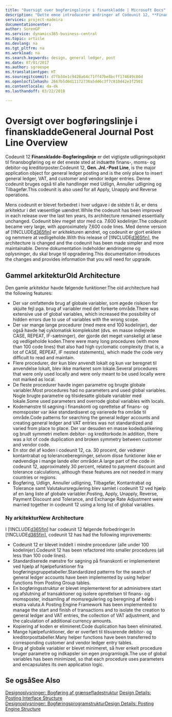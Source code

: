 ```yaml
---
title: "Oversigt over bogføringslinje i finanskladde | Microsoft Docs"
description: "Dette emne introducerer ændringer af Codeunit 12, **Finanskladde-Bogføringslinje**, der er det vigtigste udligningsobjekt til finansbogføring, og er det eneste sted at indsætte finans-, moms- og debitor- og kreditorposter."
services: project-madeira
documentationcenter: 
author: SorenGP
ms.service: dynamics365-business-central
ms.topic: article
ms.devlang: na
ms.tgt_pltfrm: na
ms.workload: na
ms.search.keywords: design, general ledger, post
ms.date: 07/01/2017
ms.author: sgroespe
ms.translationtype: HT
ms.sourcegitcommit: d7fb34e1c9428a64c71ff47be8bcff174649c00d
ms.openlocfilehash: 2667b5d6d11172736a5dd6c3f7c810d42e3f2501
ms.contentlocale: da-dk
ms.lasthandoff: 03/22/2018

---
```

# <a name="general-journal-post-line-overview"></a><span data-ttu-id="434cc-103">Oversigt over bogføringslinje i finanskladde</span><span class="sxs-lookup"><span data-stu-id="434cc-103">General Journal Post Line Overview</span></span>
<span data-ttu-id="434cc-104">Codeunit 12 **Finanskladde-Bogføringslinje** er det vigtigste udligningsobjekt til finansbogføring og er det eneste sted at indsætte finans-, moms- og debitor-og kreditorposter.</span><span class="sxs-lookup"><span data-stu-id="434cc-104">Codeunit 12, **Gen. Jnl.-Post Line**, is the major application object for general ledger posting and is the only place to insert general ledger, VAT, and customer and vendor ledger entries.</span></span> <span data-ttu-id="434cc-105">Denne codeunit bruges også til alle handlinger med Udlign, Annuller udligning og Tilbagefør.</span><span class="sxs-lookup"><span data-stu-id="434cc-105">This codeunit is also used for all Apply, Unapply and Reverse operations.</span></span>  
  
<span data-ttu-id="434cc-106">Mens codeunit er blevet forbedret i hver udgave i de sidste ti år, er dens arkitektur i det væsentlige uændret.</span><span class="sxs-lookup"><span data-stu-id="434cc-106">While the codeunit has been improved in each release over the last ten years, its architecture remained essentially unchanged.</span></span> <span data-ttu-id="434cc-107">Codeunit blev meget stor med ca. 7.600 kodelinjer.</span><span class="sxs-lookup"><span data-stu-id="434cc-107">The codeunit became very large, with approximately 7,600 code lines.</span></span> <span data-ttu-id="434cc-108">Med denne version af [!INCLUDE[d365fin](includes/d365fin_md.md)] er arkitekturen ændret, og codeunit er gjort enklere og nemmere at vedligeholde.</span><span class="sxs-lookup"><span data-stu-id="434cc-108">With this release of [!INCLUDE[d365fin](includes/d365fin_md.md)], the architecture is changed and the codeunit has been made simpler and more maintainable.</span></span> <span data-ttu-id="434cc-109">Denne dokumentation indeholder ændringerne og oplysninger, du skal bruge til opgradering.</span><span class="sxs-lookup"><span data-stu-id="434cc-109">This documentation introduces the changes and provides information that you will need for upgrade.</span></span>  
  
## <a name="old-architecture"></a><span data-ttu-id="434cc-110">Gammel arkitektur</span><span class="sxs-lookup"><span data-stu-id="434cc-110">Old Architecture</span></span>  
<span data-ttu-id="434cc-111">Den gamle arkitektur havde følgende funktioner:</span><span class="sxs-lookup"><span data-stu-id="434cc-111">The old architecture had the following features:</span></span>  
  
* <span data-ttu-id="434cc-112">Der var omfattende brug af globale variabler, som øgede risikoen for skjulte fejl pga. brug af variabler med det forkerte område.</span><span class="sxs-lookup"><span data-stu-id="434cc-112">There was extensive use of global variables, which increased the possibility of hidden errors due to use of variables with the wrong scope.</span></span>  
* <span data-ttu-id="434cc-113">Der var mange lange procedurer (med mere end 100 kodelinjer), der også havde høj cyklomatisk kompleksitet (dvs. en masse indlejrede CASE, REPEAT, IF-sætninger), der gjorde det meget vanskeligt at læse og vedligeholde koden.</span><span class="sxs-lookup"><span data-stu-id="434cc-113">There were many long procedures (with more than 100 code lines) that also had high cyclomatic complexity (that is, a lot of CASE, REPEAT, IF nested statements), which made the code very difficult to read and maintain.</span></span>  
* <span data-ttu-id="434cc-114">Flere procedurer, der kun blev anvendt lokalt og kun var beregnet til anvendelse lokalt, blev ikke markeret som lokale.</span><span class="sxs-lookup"><span data-stu-id="434cc-114">Several procedures that were only used locally and were only meant to be used locally were not marked as local.</span></span>  
* <span data-ttu-id="434cc-115">De fleste procedurer havde ingen parametre og brugte globale variabler.</span><span class="sxs-lookup"><span data-stu-id="434cc-115">Most procedures had no parameters and used global variables.</span></span> <span data-ttu-id="434cc-116">Nogle brugte parametre og tilsidesatte globale variabler med lokale.</span><span class="sxs-lookup"><span data-stu-id="434cc-116">Some used parameters and overrode global variables with locals.</span></span>  
* <span data-ttu-id="434cc-117">Kodemønstre til søgning i finanskonti og oprettelse af finans- og momsposter var ikke standardiseret og varierede fra område til område.</span><span class="sxs-lookup"><span data-stu-id="434cc-117">Code patterns for searching the general ledger accounts and creating general ledger and VAT entries was not standardized and varied from place to place.</span></span> <span data-ttu-id="434cc-118">Der var desuden en masse kodeduplikering og brudt symmetri mellem debitor- og kreditorkode.</span><span class="sxs-lookup"><span data-stu-id="434cc-118">In addition, there was a lot of code duplication and broken symmetry between customer and vendor code.</span></span>  
* <span data-ttu-id="434cc-119">En stor del af koden i codeunit 12, ca. 30 procent, der vedrører kontantrabat og toleranceberegninger, selvom disse funktioner ikke er nødvendige i mange lande eller områder.</span><span class="sxs-lookup"><span data-stu-id="434cc-119">A large part of the code in codeunit 12, approximately 30 percent, related to payment discount and tolerance calculations, although these features are not needed in many countries or regions.</span></span>  
* <span data-ttu-id="434cc-120">Bogføring, Udlign, Annuller udligning, Tilbagefør, Kontantrabat og Tolerance samt Valutakursregulering blev samlet i codeunit 12 ved hjælp af en lang liste af globale variabler.</span><span class="sxs-lookup"><span data-stu-id="434cc-120">Posting, Apply, Unapply, Reverse, Payment Discount and Tolerance, and Exchange Rate Adjustment were married together in codeunit 12 using a long list of global variables.</span></span>  
  
### <a name="new-architecture"></a><span data-ttu-id="434cc-121">Ny arkitektur</span><span class="sxs-lookup"><span data-stu-id="434cc-121">New Architecture</span></span>  
<span data-ttu-id="434cc-122">I [!INCLUDE[d365fin](includes/d365fin_md.md)] har codeunit 12 følgende forbedringer:</span><span class="sxs-lookup"><span data-stu-id="434cc-122">In [!INCLUDE[d365fin](includes/d365fin_md.md)], codeunit 12 has had the following improvements:</span></span>  
  
* <span data-ttu-id="434cc-123">Codeunit 12 er blevet inddelt i mindre procedurer (alle under 100 kodelinjer).</span><span class="sxs-lookup"><span data-stu-id="434cc-123">Codeunit 12 has been refactored into smaller procedures (all less than 100 code lines).</span></span>  
* <span data-ttu-id="434cc-124">Standardiserede mønstre for søgning på finanskonti er implementeret ved hjælp af hjælpefunktioner fra bogføringsgruppetabeller.</span><span class="sxs-lookup"><span data-stu-id="434cc-124">Standardized patterns for the search of general ledger accounts have been implemented by using helper functions from Posting Group tables.</span></span>  
* <span data-ttu-id="434cc-125">En bogføringsstruktur er blevet implementeret for at administrere start og afslutning af transaktioner og isolere oprettelsen til finans- og momsposter, indsamling af momsregulering og beregning af beløb i ekstra valuta.</span><span class="sxs-lookup"><span data-stu-id="434cc-125">A Posting Engine Framework has been implemented to manage the start and finish of transactions and to isolate the creation to general ledger and VAT entries, the collection of VAT adjustment, and the calculation of additional currency amounts.</span></span>  
* <span data-ttu-id="434cc-126">Kopiering af koden er elimineret.</span><span class="sxs-lookup"><span data-stu-id="434cc-126">Code duplication has been eliminated.</span></span>  
* <span data-ttu-id="434cc-127">Mange hjælpefunktioner, der er overført til tilsvarende debitor- og kreditorposttabeller.</span><span class="sxs-lookup"><span data-stu-id="434cc-127">Many helper functions have been transferred to corresponding customer and vendor ledger entry tables.</span></span>  
* <span data-ttu-id="434cc-128">Brug af globale variabler er blevet minimeret, så hver enkelt procedure bruger parametre og indkapsler sin egen programlogik.</span><span class="sxs-lookup"><span data-stu-id="434cc-128">The use of global variables has been minimized, so that each procedure uses parameters and encapsulates its own application logic.</span></span>  
  
## <a name="see-also"></a><span data-ttu-id="434cc-129">Se også</span><span class="sxs-lookup"><span data-stu-id="434cc-129">See Also</span></span>  
<span data-ttu-id="434cc-130">[Designoplysninger: Bogføring af grænsefladestruktur](design-details-posting-interface-structure.md) </span><span class="sxs-lookup"><span data-stu-id="434cc-130">[Design Details: Posting Interface Structure](design-details-posting-interface-structure.md) </span></span>  
[<span data-ttu-id="434cc-131">Designoplysninger: Bogføringsprogramstruktur</span><span class="sxs-lookup"><span data-stu-id="434cc-131">Design Details: Posting Engine Structure</span></span>](design-details-posting-engine-structure.md)

